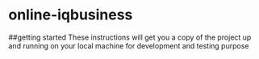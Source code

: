 # online-iqbusiness
##getting started
These instructions will get you a copy of the project up and running on your local machine for development and testing purpose
